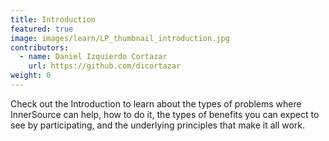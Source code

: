 ```yaml
---
title: Introduction
featured: true
image: images/learn/LP_thumbnail_introduction.jpg
contributors:
  - name: Daniel Izquierdo Cortazar
    url: https://github.com/dicortazar
weight: 0
---
```


Check out the Introduction to learn about the types of problems where InnerSource can help, how to do it, the types of benefits you can expect to see by participating, and the underlying principles that make it all work.
<!--- This file autogenerated from https://github.com/InnerSourceCommons/InnerSourceLearningPath/blob/master/scripts -->